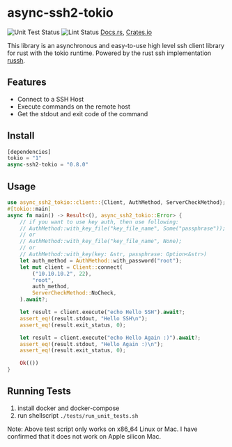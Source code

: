 # async-ssh2-tokio
![Unit Test Status](https://github.com/Miyoshi-Ryota/async-ssh2-tokio/actions/workflows/ci.yml/badge.svg)
![Lint Status](https://github.com/Miyoshi-Ryota/async-ssh2-tokio/actions/workflows/super_lint.yml/badge.svg)
[Docs.rs](https://docs.rs/async-ssh2-tokio/latest/async_ssh2_tokio/),
[Crates.io](https://crates.io/crates/async-ssh2-tokio)

This library is an asynchronous and easy-to-use high level ssh client library
for rust with the tokio runtime. Powered by the rust ssh implementation
[russh](https://github.com/warp-tech/russh).


## Features
* Connect to a SSH Host
* Execute commands on the remote host
* Get the stdout and exit code of the command

## Install
```rust
[dependencies]
tokio = "1"
async-ssh2-tokio = "0.8.0"
```

## Usage
```rust
use async_ssh2_tokio::client::{Client, AuthMethod, ServerCheckMethod};
#[tokio::main]
async fn main() -> Result<(), async_ssh2_tokio::Error> {
    // if you want to use key auth, then use following:
    // AuthMethod::with_key_file("key_file_name", Some("passphrase"));
    // or
    // AuthMethod::with_key_file("key_file_name", None);
    // or
    // AuthMethod::with_key(key: &str, passphrase: Option<&str>)
    let auth_method = AuthMethod::with_password("root");
    let mut client = Client::connect(
        ("10.10.10.2", 22),
        "root",
        auth_method,
        ServerCheckMethod::NoCheck,
    ).await?;

    let result = client.execute("echo Hello SSH").await?;
    assert_eq!(result.stdout, "Hello SSH\n");
    assert_eq!(result.exit_status, 0);

    let result = client.execute("echo Hello Again :)").await?;
    assert_eq!(result.stdout, "Hello Again :)\n");
    assert_eq!(result.exit_status, 0);

    Ok(())
}
```

## Running Tests
1. install docker and docker-compose
1. run shellscript `./tests/run_unit_tests.sh`

Note: Above test script only works on x86_64 Linux or Mac. I have confirmed that it does not work on Apple silicon Mac.
